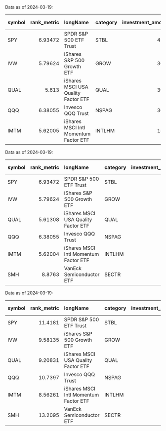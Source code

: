 
 Data as of 2024-03-19:

| symbol   |   rank_metric | longName                              | category   |   investment_amount |   overlap |   Composite Score |
|:---------|--------------:|:--------------------------------------|:-----------|--------------------:|----------:|------------------:|
| SPY      |       6.93472 | SPDR S&P 500 ETF Trust                | STBL       |                4500 |  1        |           4.62845 |
| IVW      |       5.79624 | iShares S&P 500 Growth ETF            | GROW       |                3000 |  0        |           5.02786 |
| QUAL     |       5.613   | iShares MSCI USA Quality Factor ETF   | QUAL       |                3000 |  0.001    |           5.04311 |
| QQQ      |       6.38055 | Invesco QQQ Trust                     | NSPAG      |                3000 |  0.585613 |           4.17501 |
| IMTM     |       5.62005 | iShares MSCI Intl Momentum Factor ETF | INTLHM     |                1500 |  0.523058 |           5.90912 |

 Data as of 2024-03-19:

| symbol   |   rank_metric | longName                              | category   |   investment_amount |   overlap |   Composite Score |
|:---------|--------------:|:--------------------------------------|:-----------|--------------------:|----------:|------------------:|
| SPY      |       6.93472 | SPDR S&P 500 ETF Trust                | STBL       |                4500 |  1        |           4.62845 |
| IVW      |       5.79624 | iShares S&P 500 Growth ETF            | GROW       |                3000 |  0        |           5.02786 |
| QUAL     |       5.61308 | iShares MSCI USA Quality Factor ETF   | QUAL       |                3000 |  0.001    |           5.04311 |
| QQQ      |       6.38055 | Invesco QQQ Trust                     | NSPAG      |                2250 |  0.585613 |           4.17501 |
| IMTM     |       5.62004 | iShares MSCI Intl Momentum Factor ETF | INTLHM     |                1500 |  0.523058 |           5.90912 |
| SMH      |       8.8763  | VanEck Semiconductor ETF              | SECTR      |                 750 |  0.001    |          11.3562  |

 Data as of 2024-03-19:

| symbol   |   rank_metric | longName                              | category   |   investment_amount |   overlap |   Composite Score |
|:---------|--------------:|:--------------------------------------|:-----------|--------------------:|----------:|------------------:|
| SPY      |      11.4181  | SPDR S&P 500 ETF Trust                | STBL       |                4500 |  1        |           4.62845 |
| IVW      |       9.58135 | iShares S&P 500 Growth ETF            | GROW       |                3000 |  0        |           5.02786 |
| QUAL     |       9.20831 | iShares MSCI USA Quality Factor ETF   | QUAL       |                3000 |  0.001    |           5.04311 |
| QQQ      |      10.7397  | Invesco QQQ Trust                     | NSPAG      |                2250 |  0.585613 |           4.17501 |
| IMTM     |       8.56261 | iShares MSCI Intl Momentum Factor ETF | INTLHM     |                1500 |  0.523058 |           5.90912 |
| SMH      |      13.2095  | VanEck Semiconductor ETF              | SECTR      |                 750 |  0.001    |          11.3562  |